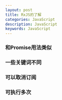 ```yaml
---
layout: post
title: RxJS的了解
categories: JavaScript
description: JavaScript
keywords: JavaScript
---
```

 
### 和Promise用法类似

### 一些关键词不同

### 可以取消订阅

### 可执行多次